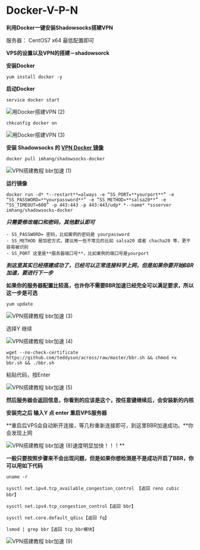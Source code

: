 # Docker-V-P-N
**利用Docker一键安装Shadowsocks搭建VPN**

服务器： CentOS7 x64  最低配置即可

**VPS的设置以及VPN的搭建－shadowsorck**

**安装Docker**

~~~shell
yum install docker -y
~~~



**启动Docker**

~~~shell
service docker start
~~~



![用Docker搭建VPN (2)](https://cdn.shortpixel.ai/client/q_glossy,ret_img,w_529,h_99/https://vkuajing.net/wp-content/uploads/2019/03/%E7%94%A8Docker%E6%90%AD%E5%BB%BAVPN-2.png)

~~~shell
chkconfig docker on
~~~



![用Docker搭建VPN (3)](https://cdn.shortpixel.ai/client/q_glossy,ret_img,w_583,h_115/https://vkuajing.net/wp-content/uploads/2019/03/%E7%94%A8Docker%E6%90%AD%E5%BB%BAVPN-3.png)

**安装 Shadowsocks 的 [VPN Docker 镜像](https://github.com/hangim/shadowsocks-docker)**

~~~shell
docker pull imhang/shadowsocks-docker
~~~



![VPN搭建教程 bbr加速 (1)](https://cdn.shortpixel.ai/client/q_glossy,ret_img,w_581/https://vkuajing.net/wp-content/uploads/2020/01/VPN%E6%90%AD%E5%BB%BA%E6%95%99%E7%A8%8B-bbr%E5%8A%A0%E9%80%9F-1.png)

 **运行镜像**

~~~shell
docker run -d* *--restart**=always -e “SS_PORT=**yourport**” -e “SS_PASSWORD=**yourpassword**” -e “SS_METHOD=**salsa20**” -e “SS_TIMEOUT=600” -p 443:443 -p 443:443/udp* *--name* *ssserver imhang/shadowsocks-docker
~~~



***只需要修改端口和密码，其他默认即可***

~~~shell
- SS_PASSWORD= 密码，比如案例的密码是 yourpassword 
- SS_METHOD 是加密方式，建议用一些不常见的比如 salsa20 或者 chacha20 等，更不容易被识别
- SS_PORT 这里是**服务器端口号**，比如案例的端口号是yourport
~~~



***到这里其实已经搭建成功了，已经可以正常连接科学上网，但是如果你要开始BBR加速，要进行下一步***



**如果你的服务器配置比较高，也许你不需要BBR加速已经完全可以满足要求，所以这一步是可选**

~~~shell
yum update
~~~



![VPN搭建教程 bbr加速 (3)](https://cdn.shortpixel.ai/client/q_glossy,ret_img,w_642/https://vkuajing.net/wp-content/uploads/2020/01/VPN%E6%90%AD%E5%BB%BA%E6%95%99%E7%A8%8B-bbr%E5%8A%A0%E9%80%9F-3.png)

选择Y 继续

![VPN搭建教程 bbr加速 (4)](https://cdn.shortpixel.ai/client/q_glossy,ret_img,w_345/https://vkuajing.net/wp-content/uploads/2020/01/VPN%E6%90%AD%E5%BB%BA%E6%95%99%E7%A8%8B-bbr%E5%8A%A0%E9%80%9F-4.png)



~~~shell
wget --no-check-certificate https://github.com/teddysun/across/raw/master/bbr.sh && chmod +x bbr.sh && ./bbr.sh
~~~



粘贴代码，按Enter

![VPN搭建教程 bbr加速 (5)](https://cdn.shortpixel.ai/client/q_glossy,ret_img,w_1070/https://vkuajing.net/wp-content/uploads/2020/01/VPN%E6%90%AD%E5%BB%BA%E6%95%99%E7%A8%8B-bbr%E5%8A%A0%E9%80%9F-5.png)

**然后服务器会返回信息，你看到的应该是这个，**按任意键继续后**，会安装新的内核**

**安装完之后 输入Y 点 enter 重启VPS服务器**

**重启后VPS会自动断开连接，等几秒重新连接即可，到这里BBR加速成功。**你会发现上网

![VPN搭建教程 bbr加速 (8)](https://cdn.shortpixel.ai/client/q_glossy,ret_img,w_453/https://vkuajing.net/wp-content/uploads/2020/01/VPN%E6%90%AD%E5%BB%BA%E6%95%99%E7%A8%8B-bbr%E5%8A%A0%E9%80%9F-8.png)速度明显加快！！！**

**一般只要按照步骤来不会出现问题，但是如果你想检测是不是成功开启了BBR，你可以用如下代码**

~~~shell
uname -r

sysctl net.ipv4.tcp_available_congestion_control 【返回 reno cubic bbr】

sysctl net.ipv4.tcp_congestion_control【返回 bbr】

sysctl net.core.default_qdisc【返回 fq】

lsmod | grep bbr【返回 tcp_bbr模块】
~~~



![VPN搭建教程 bbr加速 (9)](https://cdn.shortpixel.ai/client/q_glossy,ret_img,w_658/https://vkuajing.net/wp-content/uploads/2020/01/VPN%E6%90%AD%E5%BB%BA%E6%95%99%E7%A8%8B-bbr%E5%8A%A0%E9%80%9F-9.png)

